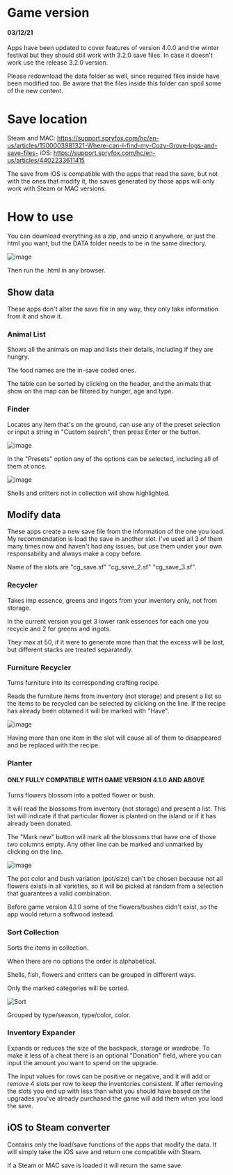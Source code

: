 # Game version
#### 03/12/21 
Apps have been updated to cover features of version 4.0.0 and the winter festival but they should still work with 3.2.0 save files. In case it doesn't work use the release 3.2.0 version.

Please redownload the data folder as well, since required files inside have been modified too. Be aware that the files inside this folder can spoil some of the new content.

# Save location
Steam and MAC: https://support.spryfox.com/hc/en-us/articles/1500003981321-Where-can-I-find-my-Cozy-Grove-logs-and-save-files-
iOS: https://support.spryfox.com/hc/en-us/articles/4402233611415

The save from iOS is compatible with the apps that read the save, but not with the ones that modify it, the saves generated by those apps will only work with Steam or MAC versions.

# How to use
You can download everything as a zip, and unzip it anywhere, or just the html you want, but the DATA folder needs to be in the same directory. 

![image](https://user-images.githubusercontent.com/84879535/119782142-1d5a6000-becc-11eb-9f7c-b53b5b9b8d90.png)

Then run the .html in any browser. 

## Show data
These apps don't alter the save file in any way, they only take information from it and show it.

### Animal List
Shows all the animals on map and lists their details, including if they are hungry.

The food names are the in-save coded ones.

The table can be sorted by clicking on the header, and the animals that show on the map can be filtered by hunger, age and type.

### Finder
Locates any item that's on the ground, can use any of the preset selection or input a string in "Custom search", then press Enter or the button.

![image](https://user-images.githubusercontent.com/84879535/134813855-9220861c-2d10-47bd-ab16-a1a3a04b72ce.png)

In the "Presets" option any of the options can be selected, including all of them at once.

![image](https://user-images.githubusercontent.com/84879535/134813870-b84fe64e-44e1-472e-93cc-f2da844e435f.png)

Shells and critters not in collection will show highlighted.

## Modify data
These apps create a new save file from the information of the one you load. My recommendation is load the save in another slot. I've used all 3 of them many times now and haven't had any issues, but use them under your own responsability and always make a copy before.

Name of the slots are "cg_save.sf" "cg_save_2.sf" "cg_save_3.sf".

### Recycler
Takes imp essence, greens and ingots from your inventory only, not from storage. 

In the current version you get 3 lower rank essences for each one you recycle and 2 for greens and ingots.

They max at 50, if it were to generate more than that the excess will be lost, but different stacks are treated separatedly.

### Furniture Recycler
Turns furniture into its corresponding crafting recipe.

Reads the furniture items from inventory (not storage) and present a list so the items to be recycled can be selected by clicking on the line. If the recipe has already been obtained it will be marked with "Have".

![image](https://user-images.githubusercontent.com/84879535/120932385-d18e8e80-c6f5-11eb-9c96-f90dec449aac.png)

Having more than one item in the slot will cause all of them to disappeared and be replaced with the recipe.

### Planter
#### ONLY FULLY COMPATIBLE WITH GAME VERSION 4.1.0 AND ABOVE
Turns flowers blossom into a potted flower or bush.

It will read the blossoms from inventory (not storage) and present a list. This list will indicate if that particular flower is planted on the island or if it has already been donated.

The "Mark new" button will mark all the blossoms that have one of those two columns empty. Any other line can be marked and unmarked by clicking on the line.

![image](https://user-images.githubusercontent.com/84879535/145677105-e7a6962d-585f-4c4c-943b-6dd5185f9278.png)

The pot color and bush variation (pot/size) can't be chosen because not all flowers exists in all varieties, so it will be picked at random from a selection that guarantees a valid combination.

Before game version 4.1.0 some of the flowers/bushes didn't exist, so the app would return a softwood instead.

### Sort Collection
Sorts the items in collection.

When there are no options the order is alphabetical.

Shells, fish, flowers and critters can be grouped in different ways.

Only the marked categories will be sorted.

![Sort](https://user-images.githubusercontent.com/84879535/120906050-95582100-c656-11eb-8a7a-eab422e7800a.png)

Grouped by type/season, type/color, color.

### Inventory Expander
Expands or reduces the size of the backpack, storage or wardrobe. To make it less of a cheat there is an optional "Donation" field, where you can input the amount you want to spend on the upgrade.

The input values for rows can be positive or negative, and it will add or remove 4 slots per row to keep the inventories consistent. If after removing the slots you end up with less than what you should have based on the upgrades you've already purchased the game will add them when you load the save.

## iOS to Steam converter
Contains only the load/save functions of the apps that modify the data. It will simply take the iOS save and return one compatible with Steam.

If a Steam or MAC save is loaded it will return the same save.
